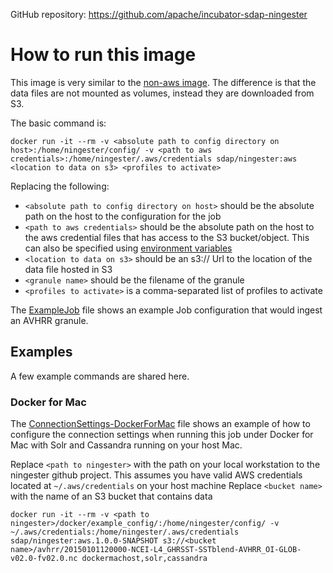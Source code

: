 GitHub repository: https://github.com/apache/incubator-sdap-ningester

# How to run this image

This image is very similar to the [non-aws image](../README.md). The difference is that the data files are not mounted as volumes, instead they are downloaded from S3. 

The basic command is:

    docker run -it --rm -v <absolute path to config directory on host>:/home/ningester/config/ -v <path to aws credentials>:/home/ningester/.aws/credentials sdap/ningester:aws <location to data on s3> <profiles to activate>

Replacing the following:

  - `<absolute path to config directory on host>` should be the absolute path on the host to the configuration for the job
  - `<path to aws credentials>` should be the absolute path on the host to the aws credential files that has access to the S3 bucket/object. This can also be specified using [environment variables](https://docs.aws.amazon.com/cli/latest/userguide/cli-environment.html)
  - `<location to data on s3>` should be an s3:// Url to the location of the data file hosted in S3
  - `<granule name>` should be the filename of the granule
  - `<profiles to activate>` is a comma-separated list of profiles to activate
  
The [ExampleJob](example_config/ExampleJob.yml) file shows an example Job configuration that would ingest an AVHRR granule.

## Examples

A few example commands are shared here.

### Docker for Mac

The [ConnectionSettings-DockerForMac](example_config/ConnectionSettings-DockerForMac.yml) file shows an example of how to configure the connection settings
when running this job under Docker for Mac with Solr and Cassandra running on your host Mac.

Replace `<path to ningester>` with the path on your local workstation to the ningester github project.
This assumes you have valid AWS credentials located at `~/.aws/credentials` on your host machine
Replace `<bucket name>` with the name of an S3 bucket that contains data

    docker run -it --rm -v <path to ningester>/docker/example_config/:/home/ningester/config/ -v ~/.aws/credentials:/home/ningester/.aws/credentials sdap/ningester:aws.1.0.0-SNAPSHOT s3://<bucket name>/avhrr/20150101120000-NCEI-L4_GHRSST-SSTblend-AVHRR_OI-GLOB-v02.0-fv02.0.nc dockermachost,solr,cassandra
